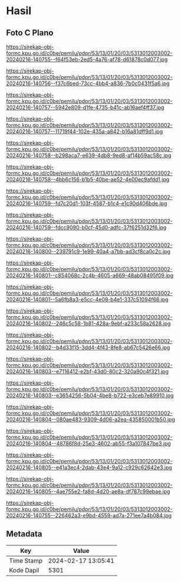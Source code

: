 # Hasil

## Foto C Plano

https://sirekap-obj-formc.kpu.go.id/c0be/pemilu/pdpr/53/13/01/20/03/5313012003002-20240216-140755--f64f53eb-2ed5-4a76-af78-d61878c0d077.jpg

https://sirekap-obj-formc.kpu.go.id/c0be/pemilu/pdpr/53/13/01/20/03/5313012003002-20240216-140756--f37c6bed-73cc-4bb4-a836-7b0c0431f5a6.jpg

https://sirekap-obj-formc.kpu.go.id/c0be/pemilu/pdpr/53/13/01/20/03/5313012003002-20240216-140757--5942e809-d1fe-4735-b41c-ab16aef4ff37.jpg

https://sirekap-obj-formc.kpu.go.id/c0be/pemilu/pdpr/53/13/01/20/03/5313012003002-20240216-140757--11719f44-102e-435a-a842-b16a81dff9d1.jpg

https://sirekap-obj-formc.kpu.go.id/c0be/pemilu/pdpr/53/13/01/20/03/5313012003002-20240216-140758--b298aca7-e639-4db8-9ed8-af14b59ac58c.jpg

https://sirekap-obj-formc.kpu.go.id/c0be/pemilu/pdpr/53/13/01/20/03/5313012003002-20240216-140758--4bb6c156-b1b5-40be-ae52-4e00ec9afdd1.jpg

https://sirekap-obj-formc.kpu.go.id/c0be/pemilu/pdpr/53/13/01/20/03/5313012003002-20240216-140759--fd7c20d1-103f-4587-b1c4-e1c90d406bde.jpg

https://sirekap-obj-formc.kpu.go.id/c0be/pemilu/pdpr/53/13/01/20/03/5313012003002-20240216-140759--fdcc9090-b0cf-45d0-adfc-37f6251d32f6.jpg

https://sirekap-obj-formc.kpu.go.id/c0be/pemilu/pdpr/53/13/01/20/03/5313012003002-20240216-140800--239791c9-1e99-40a4-a7bb-ad3cf8ca0c2c.jpg

https://sirekap-obj-formc.kpu.go.id/c0be/pemilu/pdpr/53/13/01/20/03/5313012003002-20240216-140801--c854068c-2c4b-4605-a669-48ab08495f09.jpg

https://sirekap-obj-formc.kpu.go.id/c0be/pemilu/pdpr/53/13/01/20/03/5313012003002-20240216-140801--5a6fb8a3-e5cc-4e09-b4e1-337c51094f66.jpg

https://sirekap-obj-formc.kpu.go.id/c0be/pemilu/pdpr/53/13/01/20/03/5313012003002-20240216-140802--246c5c58-1b81-428a-9ebf-a233c58a2628.jpg

https://sirekap-obj-formc.kpu.go.id/c0be/pemilu/pdpr/53/13/01/20/03/5313012003002-20240216-140802--b4d33f15-3dd4-4f43-8fe8-ab67c5426e66.jpg

https://sirekap-obj-formc.kpu.go.id/c0be/pemilu/pdpr/53/13/01/20/03/5313012003002-20240216-140803--e7116412-e2bf-43d0-80c2-320a90c4f321.jpg

https://sirekap-obj-formc.kpu.go.id/c0be/pemilu/pdpr/53/13/01/20/03/5313012003002-20240216-140803--e3654256-5b04-4be8-b722-e3ceb7e89910.jpg

https://sirekap-obj-formc.kpu.go.id/c0be/pemilu/pdpr/53/13/01/20/03/5313012003002-20240216-140804--080ae483-9309-4d06-a2ea-435850001b50.jpg

https://sirekap-obj-formc.kpu.go.id/c0be/pemilu/pdpr/53/13/01/20/03/5313012003002-20240216-140804--48786f8d-25e3-4602-ab55-f3a107847be3.jpg

https://sirekap-obj-formc.kpu.go.id/c0be/pemilu/pdpr/53/13/01/20/03/5313012003002-20240216-140805--e41a3ec4-2dab-43e4-9a12-c929c62642e3.jpg

https://sirekap-obj-formc.kpu.go.id/c0be/pemilu/pdpr/53/13/01/20/03/5313012003002-20240216-140805--4ae755e2-fa8d-4d20-ae8a-df787c99ebae.jpg

https://sirekap-obj-formc.kpu.go.id/c0be/pemilu/pdpr/53/13/01/20/03/5313012003002-20240216-140755--226462a3-e9bd-4559-ad7a-271ee7a4b084.jpg


## Metadata

| Key        | Value               |
| ---------- | ------------------- |
| Time Stamp | 2024-02-17 13:05:41 |
| Kode Dapil | 5301                |



